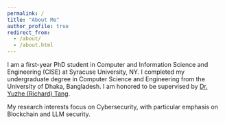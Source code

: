 ```yaml
---
permalink: /
title: "About Me"
author_profile: true
redirect_from: 
  - /about/
  - /about.html
---
```


I am a first-year PhD student in Computer and Information Science and Engineering (CISE) at Syracuse University, NY. I completed my undergraduate degree in Computer Science and Engineering from the University of Dhaka, Bangladesh. I am honored to be supervised by [Dr. Yuzhe (Richard) Tang](https://tristartom.github.io/).

My research interests focus on Cybersecurity, with particular emphasis on Blockchain and LLM security.
